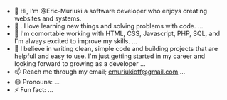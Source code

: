 - 👋 Hi, I’m @Eric-Muriuki a software developer who enjoys creating websites and systems.
- 👀 . I love learning new things and solving problems with code. ...
- 🌱 I'm comortable working with HTML, CSS, Javascript, PHP, SQL, and I'm always excited to improve my skills.  ...
- 💞️ I believe in writing clean, simple code and building projects that are helpfull and easy to use. I'm just getting started in my career and looking forward to growing as a developer  ...
- 📫 Reach me through my email; emuriukioff@gmail.com ...
- 😄 Pronouns: ...
- ⚡ Fun fact: ...

<!---
Eric-Muriuki/Eric-Muriuki is a ✨ special ✨ repository because its `README.md` (this file) appears on your GitHub profile.
You can click the Preview link to take a look at your changes.
--->
